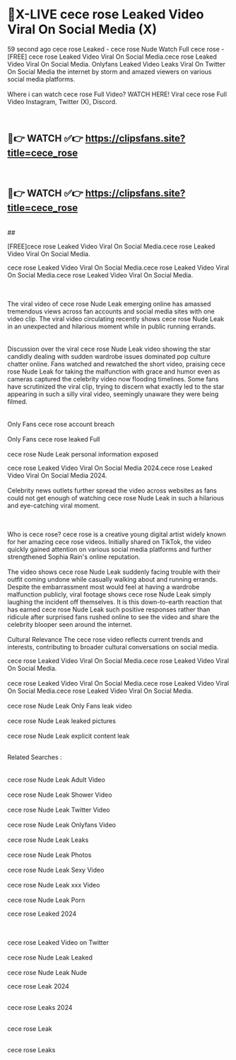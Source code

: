 # 🔴X-LIVE cece rose Leaked Video Viral On Social Media (X)<br>


59 second ago cece rose Leaked  - cece rose Nude  Watch Full cece rose - [FREE] cece rose Leaked Video Viral On Social Media.cece rose Leaked Video Viral On Social Media.   Onlyfans Leaked Video Leaks Viral On Twitter On Social Media the internet by storm and amazed viewers on various social media platforms. <br><br>
Where i can watch cece rose Full Video? WATCH HERE! Viral cece rose Full Video Instagram, Twitter (X), Discord. <br>


 <br>

##  🔴👉 WATCH ✅👉  <a href="https://clipsfans.site?title=cece_rose&ref=git">https://clipsfans.site?title=cece_rose</a> <br>
  <br>

##  🔴👉 WATCH ✅👉  <a href="https://clipsfans.site?title=cece_rose&ref=git">https://clipsfans.site?title=cece_rose</a> <br>
  <br>
  ##



[FREE]cece rose Leaked Video Viral On Social Media.cece rose Leaked Video Viral On Social Media. <br>

cece rose Leaked Video Viral On Social Media.cece rose Leaked Video Viral On Social Media.cece rose Leaked Video Viral On Social Media. <br>


  <br>

  <br>
The viral video of cece rose Nude Leak emerging online has amassed tremendous views across fan accounts and social media sites with one video clip. The viral video circulating recently shows cece rose Nude Leak in an unexpected and hilarious moment while in public running errands.<br>
<br>


<br>
Discussion over the viral cece rose Nude Leak video showing the star candidly dealing with sudden wardrobe issues dominated pop culture chatter online. Fans watched and rewatched the short video, praising cece rose Nude Leak for taking the malfunction with grace and humor even as cameras captured the celebrity video now flooding timelines. Some fans have scrutinized the viral clip, trying to discern what exactly led to the star appearing in such a silly viral video, seemingly unaware they were being filmed.<br>
<br>
<br> 
Only Fans cece rose account breach<br>
<br>
Only Fans cece rose leaked Full <br>
<br>
cece rose Nude Leak personal information exposed<br>

cece rose Leaked Video Viral On Social Media 2024.cece rose Leaked Video Viral On Social Media 2024. <br>
<br>
Celebrity news outlets further spread the video across websites as fans could not get enough of watching cece rose Nude Leak in such a hilarious and eye-catching viral moment.<br>
<br>

<br>
Who is cece rose? cece rose is a creative young digital artist widely known for her amazing cece rose videos. Initially shared on TikTok, the video quickly gained attention on various social media platforms and further strengthened Sophia Rain's online reputation.<br>
<br>
The video shows cece rose Nude Leak suddenly facing trouble with their outfit coming undone while casually walking about and running errands. Despite the embarrassment most would feel at having a wardrobe malfunction publicly, viral footage shows cece rose Nude Leak simply laughing the incident off themselves. It is this down-to-earth reaction that has earned cece rose Nude Leak such positive responses rather than ridicule after surprised fans rushed online to see the video and share the celebrity blooper seen around the internet.<br>
<br>
Cultural Relevance The cece rose video reflects current trends and interests, contributing to broader cultural conversations on social media.<br>

cece rose Leaked Video Viral On Social Media.cece rose Leaked Video Viral On Social Media.<br>
<br>
cece rose Leaked Video Viral On Social Media.cece rose Leaked Video Viral On Social Media.cece rose Leaked Video Viral On Social Media.<br>
<br>
cece rose Nude Leak Only Fans leak video<br>
<br>
cece rose Nude Leak leaked pictures<br>
<br>
cece rose Nude Leak explicit content leak<br>


<br>
Related Searches :<br>
<br>

<br>
cece rose Nude Leak Adult Video<br>
<br>
cece rose Nude Leak Shower Video<br>
<br>
cece rose Nude Leak Twitter Video<br>
<br>
cece rose Nude Leak Onlyfans Video<br>
<br>
cece rose Nude Leak Leaks<br>
<br>
cece rose Nude Leak Photos<br>

<br>
cece rose Nude Leak Sexy Video<br>
<br>
cece rose Nude Leak xxx Video<br>
<br>
cece rose Nude Leak Porn<br>

cece rose  Leaked 2024 <br> <br>
<br>

cece rose Leaked Video on Twitter <br>
<br>
cece rose Nude Leak Leaked<br>
<br>
cece rose Nude Leak Nude<br>


cece rose  Leak 2024 <br> <br>



cece rose  Leaks 2024 <br> <br>



 
cece rose  Leak<br> <br>



cece rose  Leaks<br> <br>





</p>




 



</p>










